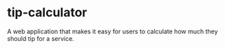 # tip-calculator
A web application that makes it easy for users to calculate how much they should tip for a service.
